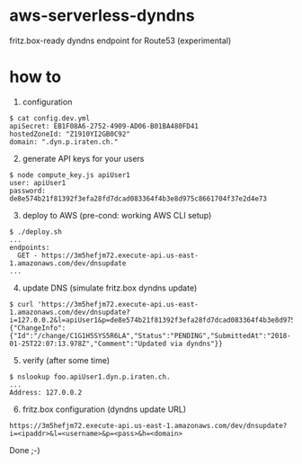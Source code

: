 # aws-serverless-dyndns
fritz.box-ready dyndns endpoint for Route53 (experimental)

# how to

1) configuration

```
$ cat config.dev.yml 
apiSecret: EB1F08A6-2752-4909-AD06-B01BA480FD41
hostedZoneId: "Z1910YI2GB0C92"
domain: ".dyn.p.iraten.ch."
```

2) generate API keys for your users

```
$ node compute_key.js apiUser1
user: apiUser1
password: de8e574b21f81392f3efa28fd7dcad083364f4b3e8d975c8661704f37e2d4e73
```

3) deploy to AWS (pre-cond: working AWS CLI setup)

```
$ ./deploy.sh
...
endpoints:
  GET - https://3m5hefjm72.execute-api.us-east-1.amazonaws.com/dev/dnsupdate
...
```

4) update DNS (simulate fritz.box dyndns update)

```
$ curl 'https://3m5hefjm72.execute-api.us-east-1.amazonaws.com/dev/dnsupdate?i=127.0.0.2&l=apiUser1&p=de8e574b21f81392f3efa28fd7dcad083364f4b3e8d975c8661704f37e2d4e73&h=foo'
{"ChangeInfo":{"Id":"/change/C1G1H5SYS5R6LA","Status":"PENDING","SubmittedAt":"2018-01-25T22:07:13.978Z","Comment":"Updated via dyndns"}}
```

5) verify (after some time)
```
$ nslookup foo.apiUser1.dyn.p.iraten.ch.
...
Address: 127.0.0.2
```

6) fritz.box configuration (dyndns update URL)

```
https://3m5hefjm72.execute-api.us-east-1.amazonaws.com/dev/dnsupdate?i=<ipaddr>&l=<username>&p=<pass>&h=<domain>
```

Done ;-)
